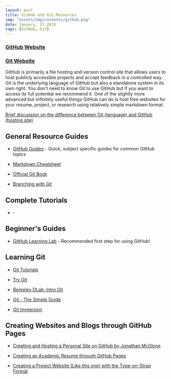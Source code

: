 ```yaml
---
layout: post
title: GitHub and Git Resources
img: "assets/img/contents/github.png"
date: January, 17 2019
tags: [GitHub, Git]
---
```


### [GitHub Website](https://github.com/)
### [Git Website](https://git-scm.com/)

GitHub is primarily a file hosting and version control site that allows users to host publicly accessible projects and accept feedback in a controlled way. Git is the underlying language of GitHub but also a standalone system in its own right. You don't need to know Git to use GitHub but if you want to access its full potential we recommend it. One of the slightly more advanced but infinitely useful things GitHub can do is host free websites for your resume, project, or research using relatively simple markdown format. 

[Brief discussion on the difference between Git (language) and GitHub (hosting site)](https://stackoverflow.com/questions/13321556/difference-between-git-and-github)


## General Resource Guides
* [GitHub Guides](https://guides.github.com/) - Quick, subject specific guides for common GitHub topics

* [Markdown Cheatsheet](http://packetlife.net/media/library/16/Markdown.pdf)

* [Official Git Book](https://git-scm.com/book/en/v2)

* [Branching with Git](https://github.com/Kunena/Kunena-Forum/wiki/Create-a-new-branch-with-git-and-manage-branches)

## Complete Tutorials
* []() - 

## Beginner's Guides
* [GitHub Learning Lab](https://lab.github.com/courses) - Recommended first step for using GitHub!

## Learning Git
* [Git Tutorials](https://gist.github.com/jaseemabid/1321592)

* [Try Git](http://try.github.io/)

* [Berkeley DLab: Intro Git ](https://github.com/dlab-berkeley/git-fundamentals)

* [Git - The Simple Guide](http://rogerdudler.github.io/git-guide/)

* [Git Immersion](http://gitimmersion.com/index.html)


## Creating Websites and Blogs through GitHub Pages
* [Creating and Hosting a Personal Site on GitHub by Jonathan McGlone](http://jmcglone.com/guides/github-pages/)

* [Creating an Academic Resume through GitHub Pages](https://github.com/academicpages/academicpages.github.io)

* [Creating a Project Website (Like this one) with the Type-on-Strap Format](https://github.com/Data-Scholars-Discovery/Type-on-Strap)


